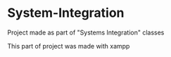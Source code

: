 # System-Integration
Project made as part of "Systems Integration" classes

This part of project was made with xampp
